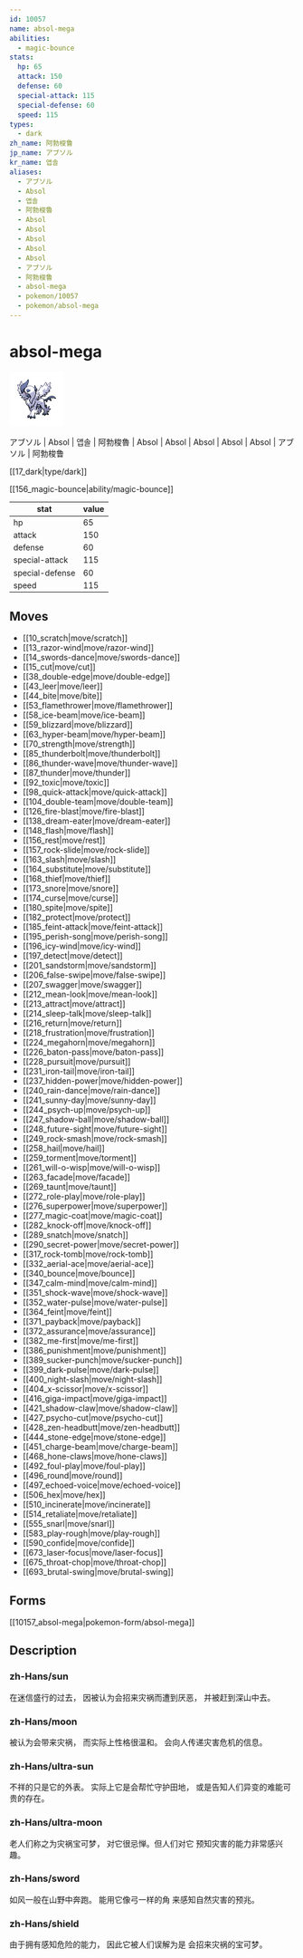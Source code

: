 ```yaml
---
id: 10057
name: absol-mega
abilities:
  - magic-bounce
stats:
  hp: 65
  attack: 150
  defense: 60
  special-attack: 115
  special-defense: 60
  speed: 115
types:
  - dark
zh_name: 阿勃梭鲁
jp_name: アブソル
kr_name: 앱솔
aliases:
  - アブソル
  - Absol
  - 앱솔
  - 阿勃梭魯
  - Absol
  - Absol
  - Absol
  - Absol
  - Absol
  - アブソル
  - 阿勃梭鲁
  - absol-mega
  - pokemon/10057
  - pokemon/absol-mega
---
```

# absol-mega

![](https://raw.githubusercontent.com/PokeAPI/sprites/master/sprites/pokemon/10057.png)

アブソル | Absol | 앱솔 | 阿勃梭魯 | Absol | Absol | Absol | Absol | Absol | アブソル | 阿勃梭鲁

[[17_dark|type/dark]]

[[156_magic-bounce|ability/magic-bounce]]

|stat|value|
|---|---|
|hp|65|
|attack|150|
|defense|60|
|special-attack|115|
|special-defense|60|
|speed|115|


## Moves

- [[10_scratch|move/scratch]]
- [[13_razor-wind|move/razor-wind]]
- [[14_swords-dance|move/swords-dance]]
- [[15_cut|move/cut]]
- [[38_double-edge|move/double-edge]]
- [[43_leer|move/leer]]
- [[44_bite|move/bite]]
- [[53_flamethrower|move/flamethrower]]
- [[58_ice-beam|move/ice-beam]]
- [[59_blizzard|move/blizzard]]
- [[63_hyper-beam|move/hyper-beam]]
- [[70_strength|move/strength]]
- [[85_thunderbolt|move/thunderbolt]]
- [[86_thunder-wave|move/thunder-wave]]
- [[87_thunder|move/thunder]]
- [[92_toxic|move/toxic]]
- [[98_quick-attack|move/quick-attack]]
- [[104_double-team|move/double-team]]
- [[126_fire-blast|move/fire-blast]]
- [[138_dream-eater|move/dream-eater]]
- [[148_flash|move/flash]]
- [[156_rest|move/rest]]
- [[157_rock-slide|move/rock-slide]]
- [[163_slash|move/slash]]
- [[164_substitute|move/substitute]]
- [[168_thief|move/thief]]
- [[173_snore|move/snore]]
- [[174_curse|move/curse]]
- [[180_spite|move/spite]]
- [[182_protect|move/protect]]
- [[185_feint-attack|move/feint-attack]]
- [[195_perish-song|move/perish-song]]
- [[196_icy-wind|move/icy-wind]]
- [[197_detect|move/detect]]
- [[201_sandstorm|move/sandstorm]]
- [[206_false-swipe|move/false-swipe]]
- [[207_swagger|move/swagger]]
- [[212_mean-look|move/mean-look]]
- [[213_attract|move/attract]]
- [[214_sleep-talk|move/sleep-talk]]
- [[216_return|move/return]]
- [[218_frustration|move/frustration]]
- [[224_megahorn|move/megahorn]]
- [[226_baton-pass|move/baton-pass]]
- [[228_pursuit|move/pursuit]]
- [[231_iron-tail|move/iron-tail]]
- [[237_hidden-power|move/hidden-power]]
- [[240_rain-dance|move/rain-dance]]
- [[241_sunny-day|move/sunny-day]]
- [[244_psych-up|move/psych-up]]
- [[247_shadow-ball|move/shadow-ball]]
- [[248_future-sight|move/future-sight]]
- [[249_rock-smash|move/rock-smash]]
- [[258_hail|move/hail]]
- [[259_torment|move/torment]]
- [[261_will-o-wisp|move/will-o-wisp]]
- [[263_facade|move/facade]]
- [[269_taunt|move/taunt]]
- [[272_role-play|move/role-play]]
- [[276_superpower|move/superpower]]
- [[277_magic-coat|move/magic-coat]]
- [[282_knock-off|move/knock-off]]
- [[289_snatch|move/snatch]]
- [[290_secret-power|move/secret-power]]
- [[317_rock-tomb|move/rock-tomb]]
- [[332_aerial-ace|move/aerial-ace]]
- [[340_bounce|move/bounce]]
- [[347_calm-mind|move/calm-mind]]
- [[351_shock-wave|move/shock-wave]]
- [[352_water-pulse|move/water-pulse]]
- [[364_feint|move/feint]]
- [[371_payback|move/payback]]
- [[372_assurance|move/assurance]]
- [[382_me-first|move/me-first]]
- [[386_punishment|move/punishment]]
- [[389_sucker-punch|move/sucker-punch]]
- [[399_dark-pulse|move/dark-pulse]]
- [[400_night-slash|move/night-slash]]
- [[404_x-scissor|move/x-scissor]]
- [[416_giga-impact|move/giga-impact]]
- [[421_shadow-claw|move/shadow-claw]]
- [[427_psycho-cut|move/psycho-cut]]
- [[428_zen-headbutt|move/zen-headbutt]]
- [[444_stone-edge|move/stone-edge]]
- [[451_charge-beam|move/charge-beam]]
- [[468_hone-claws|move/hone-claws]]
- [[492_foul-play|move/foul-play]]
- [[496_round|move/round]]
- [[497_echoed-voice|move/echoed-voice]]
- [[506_hex|move/hex]]
- [[510_incinerate|move/incinerate]]
- [[514_retaliate|move/retaliate]]
- [[555_snarl|move/snarl]]
- [[583_play-rough|move/play-rough]]
- [[590_confide|move/confide]]
- [[673_laser-focus|move/laser-focus]]
- [[675_throat-chop|move/throat-chop]]
- [[693_brutal-swing|move/brutal-swing]]

## Forms



[[10157_absol-mega|pokemon-form/absol-mega]]

## Description

### zh-Hans/sun

在迷信盛行的过去，
因被认为会招来灾祸而遭到厌恶，
并被赶到深山中去。

### zh-Hans/moon

被认为会带来灾祸，
而实际上性格很温和。
会向人传递灾害危机的信息。

### zh-Hans/ultra-sun

不祥的只是它的外表。
实际上它是会帮忙守护田地，
或是告知人们异变的难能可贵的存在。

### zh-Hans/ultra-moon

老人们称之为灾祸宝可梦，
对它很忌惮。但人们对它
预知灾害的能力非常感兴趣。

### zh-Hans/sword

如风一般在山野中奔跑。
能用它像弓一样的角
来感知自然灾害的预兆。

### zh-Hans/shield

由于拥有感知危险的能力，
因此它被人们误解为是
会招来灾祸的宝可梦。

